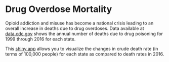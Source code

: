 Drug Overdose Mortality
=======================

Opioid addiction and misuse has become a national crisis leading to an overall increase in deaths due to drug overdoses. Data available at [data.cdc.gov](https://data.cdc.gov/NCHS/NCHS-Drug-Poisoning-Mortality-by-State-United-Stat/xbxb-epbu) shows the annual number of deaths due to drug poisoning for 1999 through 2016 for each state. 

This [shiny app](https://bthomas7.shinyapps.io/overdose/) allows you to visualize the changes in crude death rate (in terms of 100,000 people) for each state as compared to death rates in 2016.

